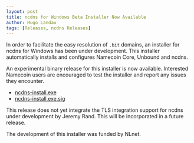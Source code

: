 ```yaml
---
layout: post
title: ncdns for Windows Beta Installer Now Available
author: Hugo Landau
tags: [Releases, ncdns Releases]
---
```


In order to facilitate the easy resolution of `.bit` domains, an installer for
ncdns for Windows has been under development. This installer automatically
installs and configures Namecoin Core, Unbound and ncdns.

An experimental binary release for this installer is now available. Interested
Namecoin users are encouraged to test the installer and report any issues they
encounter.

* [ncdns-install.exe]({{site.baseurl}}files/ncdns-2017-05-25-notreproduced/ncdns-install-2017-05-25-notreproduced.exe)
* [ncdns-install.exe.sig]({{site.baseurl}}files/ncdns-2017-05-25-notreproduced/ncdns-install-2017-05-25-notreproduced.exe.sig)

This release does not yet integrate the TLS integration support for ncdns under
development by Jeremy Rand. This will be incorporated in a future release.

The development of this installer was funded by NLnet.
